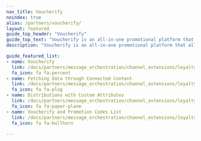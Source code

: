 ```yaml
---
nav_title: Voucherify
noindex: true
alias: /partners/voucherify/
layout: featured
guide_top_header: "Voucherify"
guide_top_text: "Voucherify is an all-in-one promotional platform that allows users to automatically send personalized coupons, gift cards, loyalty cards, referral codes, and more – all through their Braze account while tracking redemptions and campaign growth at every step."
description: "Voucherify is an all-in-one promotional platform that allows users to automatically send personalized coupons, gift cards, loyalty cards, referral codes, and more – all through their Braze account while tracking redemptions and campaign growth at every step."

guide_featured_list:
- name: Voucherify
  link: /docs/partners/message_orchestration/channel_extensions/loyalty/voucherify/voucherify/
  fa_icon: fa fa-percent
- name: Fetching data through Connected Content
  link: /docs/partners/message_orchestration/channel_extensions/loyalty/voucherify/voucherify_fetching_data_through_braze_connected_content/
  fa_icon: fa fa-plug
- name: Distributions with Custom Attributes
  link: /docs/partners/message_orchestration/channel_extensions/loyalty/voucherify/voucherify_distribution_with_braze_custom_attributes/
  fa_icon: fa fa-paper-plane
- name: Voucherify and Promotion Codes List
  link: /docs/partners/message_orchestration/channel_extensions/loyalty/voucherify/voucherify_using_braze_promotion_codes_list/
  fa_icon: fa fa-bullhorn
  
---
```


<br> 
